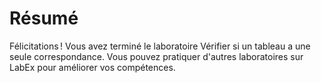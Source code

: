 # Résumé

Félicitations ! Vous avez terminé le laboratoire Vérifier si un tableau a une seule correspondance. Vous pouvez pratiquer d'autres laboratoires sur LabEx pour améliorer vos compétences.
